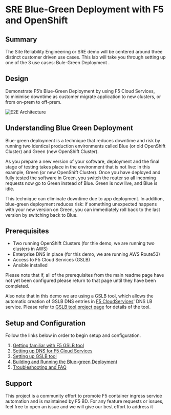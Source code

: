 # SRE Blue-Green Deployment with F5 and OpenShift
## Summary
The Site Reliability Engineering or SRE demo will be centered around three distinct customer driven use cases. This lab will take you through setting up one of the 3 use cases: Bule-Green Deployment  .

## Design

Demonstrate F5’s Blue-Green Deployment by using F5 Cloud Services, to minimise downtime as customer migrate application to new clusters, or from on-prem to off-prem.

![E2E Architecture](images/bluegreentopology)


## Understanding Blue Green Deployment
Blue-green deployment is a technique that reduces downtime and risk by running two identical production environments called Blue (or old OpenShift Cluster) and Green (new OpenShift Cluster).

As you prepare a new version of your software, deployment and the final stage of testing takes place in the environment that is not live: in this example, Green (or new OpenShift Cluster). Once you have deployed and fully tested the software in Green, you switch the router so all incoming requests now go to Green instead of Blue. Green is now live, and Blue is idle.

This technique can eliminate downtime due to app deployment. In addition, blue-green deployment reduces risk: if something unexpected happens with your new version on Green, you can immediately roll back to the last version by switching back to Blue.

## Prerequisites
- Two running OpenShift Clusters (for thie demo, we are running two clusters in AWS)
- Enterprise DNS in place (for this demo, we are running AWS Route53)
- Access to F5 Cloud Services (GSLB)
- Ansible installed

Please note that if, all of the prerequisites from the main readme page have not yet been configured please return to that page until they have been completed.

Also note that in this demo we are using a GSLB tool, which allows the automatic creation of GSLB DNS entries in [F5 CloudServices](https://clouddocs.f5.com/cloud-services/latest/)' DNS LB service.  Please refer to [GSLB tool project page](https://github.com/f5devcentral/f5-bd-gslb-tool) for details of the tool.

## Setup and Configuration
Follow the links below in order to begin setup and configuration.

1. [Getting familiar with F5 GSLB tool](https://github.com/f5devcentral/f5-bd-gslb-tool)
2. [Setting up DNS for F5 Cloud Services](https://github.com/f5devcentral/f5-bd-gslb-tool/wiki/Infrastucture-setup)
3. [Setting up GSLB tool](./gslb-setup.md)
4. [Building and Running the Blue-green Deployment](blue-green.md)
5. [Troubleshooting and FAQ](troubleshooting.md)


## Support

This project is a community effort to promote F5 container ingress service automation and is maintained by F5 BD. For any feature requests or issues, feel free to open an issue and we will give our best effort to address it



